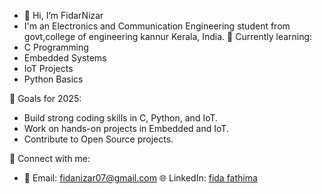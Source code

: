 - 👋 Hi, I’m FidarNizar
- I'm an Electronics and Communication Engineering student from govt,college of engineering kannur Kerala, India.
🌱 Currently learning:
- C Programming
- Embedded Systems
- IoT Projects
- Python Basics

🚀 Goals for 2025:
- Build strong coding skills in C, Python, and IoT.
- Work on hands-on projects in Embedded and IoT.
- Contribute to Open Source projects.

🔗 Connect with me:
- 📧 Email: fidanizar07@gmail.com
 🌐 LinkedIn: [fida fathima](http://linkedin.com/in/fida-f-748a65269)




